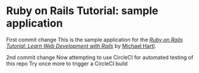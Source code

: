# Ruby on Rails Tutorial: sample application

First commit change
This is the sample application for the
[*Ruby on Rails Tutorial:
Learn Web Development with Rails*](http://www.railstutorial.org/)
by [Michael Hartl](http://www.michaelhartl.com/).

2nd commit change
Now attempting to use CircleCI for automated testing of this repo
Try once more to trigger a CircleCI build

